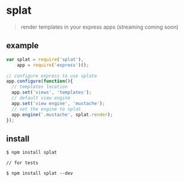 # splat

> render templates in your express apps (streaming coming soon)

## example

```javascript
var splat = require('splat'),
    app = require('express')();

// configure express to use splate
app.configure(function(){
  // templates location
  app.set('views', 'templates');
  // default view engine
  app.set('view engine', 'mustache');
  // set the engine to splat
  app.engine('.mustache', splat.render);
});
```

## install

```
$ npm install splat

// for tests

$ npm install splat --dev
```